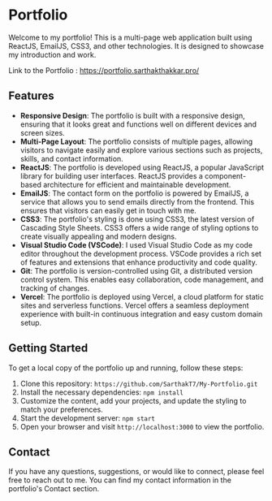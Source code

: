 # Portfolio

Welcome to my portfolio! This is a multi-page web application built using ReactJS, EmailJS, CSS3, and other technologies. It is designed to showcase my introduction and work.

Link to the Portfolio : https://portfolio.sarthakthakkar.pro/
## Features

- **Responsive Design**: The portfolio is built with a responsive design, ensuring that it looks great and functions well on different devices and screen sizes.
- **Multi-Page Layout**: The portfolio consists of multiple pages, allowing visitors to navigate easily and explore various sections such as projects, skills, and contact information.
- **ReactJS**: The portfolio is developed using ReactJS, a popular JavaScript library for building user interfaces. ReactJS provides a component-based architecture for efficient and maintainable development.
- **EmailJS**: The contact form on the portfolio is powered by EmailJS, a service that allows you to send emails directly from the frontend. This ensures that visitors can easily get in touch with me.
- **CSS3**: The portfolio's styling is done using CSS3, the latest version of Cascading Style Sheets. CSS3 offers a wide range of styling options to create visually appealing and modern designs.
- **Visual Studio Code (VSCode)**: I used Visual Studio Code as my code editor throughout the development process. VSCode provides a rich set of features and extensions that enhance productivity and code quality.
- **Git**: The portfolio is version-controlled using Git, a distributed version control system. This enables easy collaboration, code management, and tracking of changes.
- **Vercel**: The portfolio is deployed using Vercel, a cloud platform for static sites and serverless functions. Vercel offers a seamless deployment experience with built-in continuous integration and easy custom domain setup.

## Getting Started

To get a local copy of the portfolio up and running, follow these steps:

1. Clone this repository: `https://github.com/SarthakT7/My-Portfolio.git`
2. Install the necessary dependencies: `npm install`
3. Customize the content, add your projects, and update the styling to match your preferences.
4. Start the development server: `npm start`
5. Open your browser and visit `http://localhost:3000` to view the portfolio.

## Contact

If you have any questions, suggestions, or would like to connect, please feel free to reach out to me. You can find my contact information in the portfolio's Contact section.
